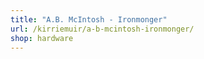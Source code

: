 ```yaml
---
title: "A.B. McIntosh - Ironmonger"
url: /kirriemuir/a-b-mcintosh-ironmonger/
shop: hardware
---
```


